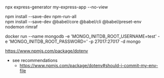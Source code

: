 npx express-generator my-express-app --no-view

npm install --save-dev npm-run-all  
npm install --save-dev @babel/core @babel/cli @babel/preset-env nodemon rimraf

docker run --name mongodb -e 'MONGO_INITDB_ROOT_USERNAME=test' -e 'MONGO_INITDB_ROOT_PASSWORD=' -p 27017:27017  -d  mongo



https://www.npmjs.com/package/dotenv
* see recommendations
  * https://www.npmjs.com/package/dotenv#should-i-commit-my-env-file